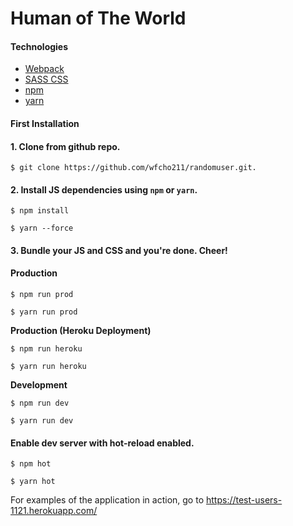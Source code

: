 # Human of The World

#### Technologies
- [Webpack](https://webpack.github.io/)
- [SASS CSS](http://sass-lang.com/)
- [npm](https://www.npmjs.com/)
- [yarn](https://yarnpkg.com)

#### First Installation
#### 1. Clone from github repo.
```
$ git clone https://github.com/wfcho211/randomuser.git.
```
#### 2. Install JS dependencies using `npm` or `yarn`.
```
$ npm install
```
```
$ yarn --force
```
#### 3. Bundle your JS and CSS and you're done. Cheer!
**Production**
####
```
$ npm run prod
```
```
$ yarn run prod
```
**Production (Heroku Deployment)**
```
$ npm run heroku
```
```
$ yarn run heroku
```
**Development**
```
$ npm run dev
```
```
$ yarn run dev
```
#### Enable dev server with hot-reload enabled.
```
$ npm hot
```
```
$ yarn hot
```
For examples of the application in action, go to https://test-users-1121.herokuapp.com/
